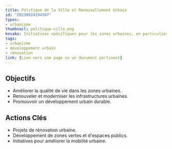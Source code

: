 ```yaml
---
title: Politique de la Ville et Renouvellement Urbain
id: "20230924194307"
types:
- urbanisme
thumbnail: politique-ville.png
kesako: Initiatives spécifiques pour les zones urbaines, en particulier pour la rénovation et le développement urbain.
tags:
- urbanisme
- développement urbain
- rénovation
link: [Lien vers une page ou un document pertinent]
---
```


## Objectifs
- Améliorer la qualité de vie dans les zones urbaines.
- Renouveler et moderniser les infrastructures urbaines.
- Promouvoir un développement urbain durable.

## Actions Clés
- Projets de rénovation urbaine.
- Développement de zones vertes et d'espaces publics.
- Initiatives pour améliorer la mobilité urbaine.
